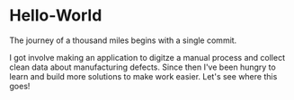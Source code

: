 # Hello-World
The journey of a thousand miles begins with a single commit. 

I got involve making an application to digitze a manual process and collect clean data about manufacturing defects.
Since then I've been hungry to learn and build more solutions to make work easier. Let's see where this goes!
